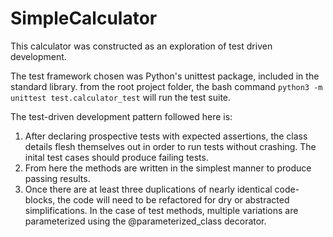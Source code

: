 # SimpleCalculator

This calculator was constructed as an exploration of test driven development.

The test framework chosen was Python's unittest package, included in the standard library. 
from the root project folder, the bash command `python3 -m unittest test.calculator_test` will run the test suite.

The test-driven development pattern followed here is:
1. After declaring prospective tests with expected assertions, the class details flesh themselves out in order to run tests without crashing.
The inital test cases should produce failing tests.
2. From here the methods are written in the simplest manner to produce passing results. 
3. Once there are at least three duplications of nearly identical code-blocks, the code will need to be refactored for dry or abstracted simplifications. In the case of test methods, multiple variations are parameterized using the @parameterized_class decorator.
